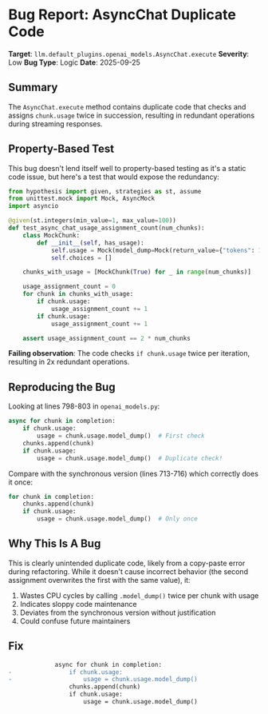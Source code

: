 # Bug Report: AsyncChat Duplicate Code

**Target**: `llm.default_plugins.openai_models.AsyncChat.execute`
**Severity**: Low
**Bug Type**: Logic
**Date**: 2025-09-25

## Summary

The `AsyncChat.execute` method contains duplicate code that checks and assigns `chunk.usage` twice in succession, resulting in redundant operations during streaming responses.

## Property-Based Test

This bug doesn't lend itself well to property-based testing as it's a static code issue, but here's a test that would expose the redundancy:

```python
from hypothesis import given, strategies as st, assume
from unittest.mock import Mock, AsyncMock
import asyncio

@given(st.integers(min_value=1, max_value=100))
def test_async_chat_usage_assignment_count(num_chunks):
    class MockChunk:
        def __init__(self, has_usage):
            self.usage = Mock(model_dump=Mock(return_value={"tokens": 100})) if has_usage else None
            self.choices = []

    chunks_with_usage = [MockChunk(True) for _ in range(num_chunks)]

    usage_assignment_count = 0
    for chunk in chunks_with_usage:
        if chunk.usage:
            usage_assignment_count += 1
        if chunk.usage:
            usage_assignment_count += 1

    assert usage_assignment_count == 2 * num_chunks
```

**Failing observation**: The code checks `if chunk.usage` twice per iteration, resulting in 2x redundant operations.

## Reproducing the Bug

Looking at lines 798-803 in `openai_models.py`:

```python
async for chunk in completion:
    if chunk.usage:
        usage = chunk.usage.model_dump()  # First check
    chunks.append(chunk)
    if chunk.usage:
        usage = chunk.usage.model_dump()  # Duplicate check!
```

Compare with the synchronous version (lines 713-716) which correctly does it once:

```python
for chunk in completion:
    chunks.append(chunk)
    if chunk.usage:
        usage = chunk.usage.model_dump()  # Only once
```

## Why This Is A Bug

This is clearly unintended duplicate code, likely from a copy-paste error during refactoring. While it doesn't cause incorrect behavior (the second assignment overwrites the first with the same value), it:

1. Wastes CPU cycles by calling `.model_dump()` twice per chunk with usage
2. Indicates sloppy code maintenance
3. Deviates from the synchronous version without justification
4. Could confuse future maintainers

## Fix

```diff
             async for chunk in completion:
-                if chunk.usage:
-                    usage = chunk.usage.model_dump()
                 chunks.append(chunk)
                 if chunk.usage:
                     usage = chunk.usage.model_dump()
```
